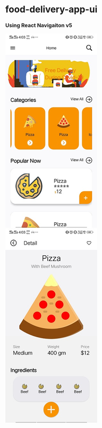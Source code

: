 # food-delivery-app-ui

### Using React Navigaiton v5


![food-delivery-image-1](https://github.com/adityakmr7/food-delivery-app-ui/blob/master/assets/thumb.jpg)
![foot-delivery-image-2](https://github.com/adityakmr7/food-delivery-app-ui/blob/master/assets/thumb-2.jpg)
